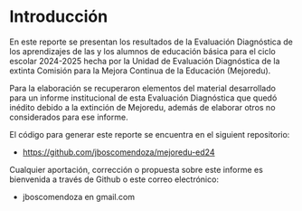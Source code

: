 # Introducción

En este reporte se presentan los resultados de la Evaluación Diagnóstica de los aprendizajes de las y los alumnos de educación básica para el ciclo escolar 2024-2025 hecha por la Unidad de Evaluación Diagnóstica de la extinta Comisión para la Mejora Continua de la Educación (Mejoredu).

Para la elaboración se recuperaron elementos del material desarrollado para un informe institucional de esta Evaluación Diagnóstica que quedó inédito debido a la extinción de Mejoredu, además de elaborar otros no considerados para ese informe.

El código para generar este reporte se encuentra en el siguient repositorio:

* https://github.com/jboscomendoza/mejoredu-ed24

Cualquier aportación, corrección o propuesta sobre este informe es bienvenida a través de Github o este correo electrónico:

* jboscomendoza en gmail.com